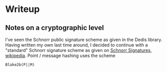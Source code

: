 
# Writeup

## Notes on a cryptographic level

I've seen the Schnorr public signature scheme as given in the Dedis library. 
Having written my own last time around, I decided to continue with a "standard" 
Schnorr signature scheme as given on [Schnorr Signatures, wikipedia][wiki-schnorr].
Point / message hashing uses the scheme

    Blake2b(P||M)

   [wiki-schnorr]: https://en.wikipedia.org/wiki/Schnorr_signature
